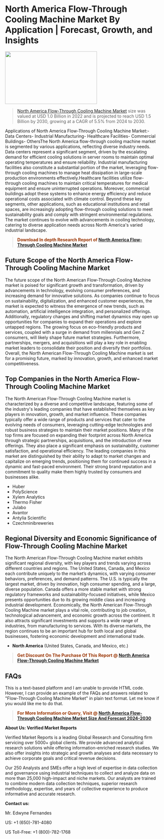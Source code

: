 <p><h1>North America Flow-Through Cooling Machine Market By Application | Forecast, Growth, and Insights</h1><p><img class="aligncenter size-medium wp-image-105565" src="https://ffe5etoiles.com/wp-content/uploads/2025/01/MST7-300x171.png" alt="" width="300" height="171" /></p><blockquote><p><a href="https://www.verifiedmarketreports.com/download-sample/?rid=565342&utm_source=Github-NA&utm_medium=362" target="_blank">North America Flow-Through Cooling Machine Market</a> size was valued at USD 1.0 Billion in 2022 and is projected to reach USD 1.5 Billion by 2030, growing at a CAGR of 5.5% from 2024 to 2030.</p></blockquote>Applications of North America Flow-Through Cooling Machine Market:- Data Centers- Industrial Manufacturing- Healthcare Facilities- Commercial Buildings- OthersThe North America flow-through cooling machine market is segmented by various applications, reflecting diverse industry needs. Data centers represent a significant segment, driven by the escalating demand for efficient cooling solutions in server rooms to maintain optimal operating temperatures and ensure reliability. Industrial manufacturing facilities also constitute a substantial portion of the market, leveraging flow-through cooling machines to manage heat dissipation in large-scale production environments effectively.Healthcare facilities utilize flow-through cooling machines to maintain critical temperatures for medical equipment and ensure uninterrupted operations. Moreover, commercial buildings adopt these systems to enhance energy efficiency and reduce operational costs associated with climate control. Beyond these key segments, other applications, such as educational institutions and retail spaces, are increasingly adopting flow-through cooling solutions to meet sustainability goals and comply with stringent environmental regulations. The market continues to evolve with advancements in cooling technology, catering to diverse application needs across North America's varied industrial landscape.</p><blockquote><p><span style="color: #993300;"><strong>Download In depth Research Report of <a href="https://www.verifiedmarketreports.com/download-sample/?rid=565342&utm_source=Github-NA&utm_medium=362">North America Flow-Through Cooling Machine Market</a></strong></span></p></blockquote><h2>Future Scope of the North America Flow-Through Cooling Machine Market</h2><p>The future scope of the North American Flow-Through Cooling Machine market is poised for significant growth and transformation, driven by advancements in technology, evolving consumer preferences, and increasing demand for innovative solutions. As companies continue to focus on sustainability, digitalization, and enhanced customer experiences, the market is expected to witness the emergence of new trends, such as automation, artificial intelligence integration, and personalized offerings. Additionally, regulatory changes and shifting market dynamics may open up opportunities for companies to expand their operations and explore untapped regions. The growing focus on eco-friendly products and services, coupled with a surge in demand from millennials and Gen Z consumers, will likely shape future market strategies. Furthermore, partnerships, mergers, and acquisitions will play a key role in enabling market leaders to consolidate their position and diversify their portfolios. Overall, the North American Flow-Through Cooling Machine market is set for a promising future, marked by innovation, growth, and enhanced market competitiveness.</p><h2>Top Companies in the North America Flow-Through Cooling Machine Market</h2><p>The North American Flow-Through Cooling Machine market is characterized by a diverse and competitive landscape, featuring some of the industry's leading companies that have established themselves as key players in innovation, growth, and market influence. These companies typically offer a wide range of products and services that cater to the evolving needs of consumers, leveraging cutting-edge technologies and robust business strategies to maintain their market positions. Many of the top firms are focused on expanding their footprint across North America through strategic partnerships, acquisitions, and the introduction of new offerings. They also place a significant emphasis on sustainability, customer satisfaction, and operational efficiency. The leading companies in this market are distinguished by their ability to adapt to market changes and capitalize on emerging trends, positioning them for continued success in a dynamic and fast-paced environment. Their strong brand reputation and commitment to quality make them highly trusted by consumers and businesses alike.</p><p><ul><li>Huber </li><li> PolyScience </li><li> Xylem Analytics </li><li> Thermo Fisher </li><li> Julabo </li><li> Avantor </li><li> Antylia Scientific </li><li> Czechminibreweries</li></ul></p><h2>Regional Diversity and Economic Significance of Flow-Through Cooling Machine Market</h2><p>The North American Flow-Through Cooling Machine market exhibits significant regional diversity, with key players and trends varying across different countries and regions. The United States, Canada, and Mexico each contribute uniquely to the market’s dynamics, with varying consumer behaviors, preferences, and demand patterns. The U.S. is typically the largest market, driven by innovation, high consumer spending, and a large, diverse population. Canada offers a more stable market with strong regulatory frameworks and sustainability-focused initiatives, while Mexico presents opportunities due to its growing middle class and increasing industrial development. Economically, the North American Flow-Through Cooling Machine market plays a vital role, contributing to job creation, technological advancement, and economic growth across the continent. It also attracts significant investments and supports a wide range of industries, from manufacturing to services. With its diverse markets, the region continues to be an important hub for both local and global businesses, fostering economic development and international trade.</p><ul> <li><strong>North America</strong> (United States, Canada, and Mexico, etc.)</li></ul><blockquote><p><span style="color: #993300;"><strong>Get Discount On The Purchase Of This Report @ <a href="https://www.verifiedmarketreports.com/ask-for-discount/?rid=565342&utm_source=Github-NA&utm_medium=362">North America Flow-Through Cooling Machine Market</a></strong></span></p></blockquote><h2>FAQs</h2><p>This is a text-based platform and I am unable to provide HTML code. However, I can provide an example of the FAQs and answers related to "Flow-Through Cooling Machine Market" in plain text format. Let me know if you would like me to do that.</p><blockquote><p><span style="color: #993300;"><strong>For More Information or Query, Visit @ <a href="https://www.verifiedmarketreports.com/product/flow-through-cooling-machine-market/">North America Flow-Through Cooling Machine Market Size And Forecast 2024-2030</a></strong></span></p></blockquote><p><strong>About Us: Verified Market Reports</strong></p><p>Verified Market Reports is a leading Global Research and Consulting firm servicing over 5000+ global clients. We provide advanced analytical research solutions while offering information-enriched research studies. We also offer insights into strategic and growth analyses and data necessary to achieve corporate goals and critical revenue decisions.</p><p>Our 250 Analysts and SMEs offer a high level of expertise in data collection and governance using industrial techniques to collect and analyze data on more than 25,000 high-impact and niche markets. Our analysts are trained to combine modern data collection techniques, superior research methodology, expertise, and years of collective experience to produce informative and accurate research.</p><p><strong>Contact us:</strong></p><p>Mr. Edwyne Fernandes</p><p>US: +1 (650)-781-4080</p><p>US Toll-Free: +1 (800)-782-1768</p>
